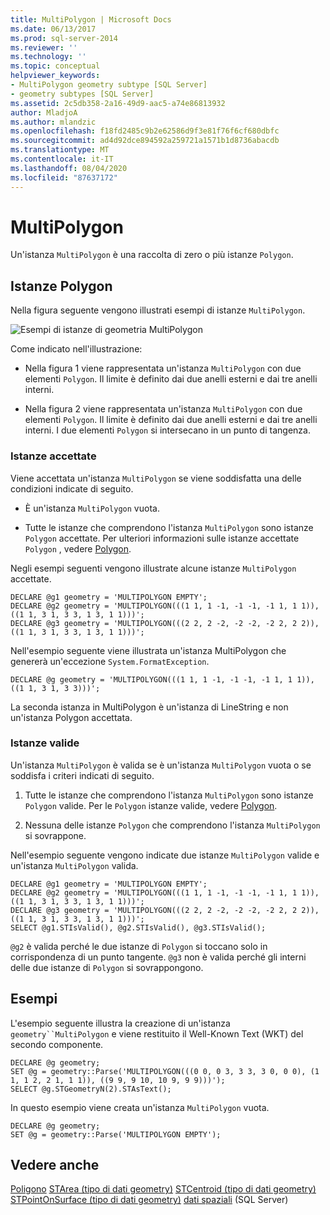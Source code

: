 ```yaml
---
title: MultiPolygon | Microsoft Docs
ms.date: 06/13/2017
ms.prod: sql-server-2014
ms.reviewer: ''
ms.technology: ''
ms.topic: conceptual
helpviewer_keywords:
- MultiPolygon geometry subtype [SQL Server]
- geometry subtypes [SQL Server]
ms.assetid: 2c5db358-2a16-49d9-aac5-a74e86813932
author: MladjoA
ms.author: mlandzic
ms.openlocfilehash: f18fd2485c9b2e62586d9f3e81f76f6cf680dbfc
ms.sourcegitcommit: ad4d92dce894592a259721a1571b1d8736abacdb
ms.translationtype: MT
ms.contentlocale: it-IT
ms.lasthandoff: 08/04/2020
ms.locfileid: "87637172"
---
```

# <a name="multipolygon"></a>MultiPolygon
  Un'istanza `MultiPolygon` è una raccolta di zero o più istanze `Polygon`.

## <a name="polygon-instances"></a>Istanze Polygon
 Nella figura seguente vengono illustrati esempi di istanze `MultiPolygon`.

 ![Esempi di istanze di geometria MultiPolygon](../../database-engine/media/multipolygon.gif "Esempi di istanze di geometria MultiPolygon")

 Come indicato nell'illustrazione:

-   Nella figura 1 viene rappresentata un'istanza `MultiPolygon` con due elementi `Polygon`. Il limite è definito dai due anelli esterni e dai tre anelli interni.

-   Nella figura 2 viene rappresentata un'istanza `MultiPolygon` con due elementi `Polygon`. Il limite è definito dai due anelli esterni e dai tre anelli interni. I due elementi `Polygon` si intersecano in un punto di tangenza.

### <a name="accepted-instances"></a>Istanze accettate
 Viene accettata un'istanza `MultiPolygon` se viene soddisfatta una delle condizioni indicate di seguito.

-   È un'istanza `MultiPolygon` vuota.

-   Tutte le istanze che comprendono l'istanza `MultiPolygon` sono istanze `Polygon` accettate. Per ulteriori informazioni sulle istanze accettate `Polygon` , vedere [Polygon](../spatial/polygon.md).

 Negli esempi seguenti vengono illustrate alcune istanze `MultiPolygon` accettate.

```
DECLARE @g1 geometry = 'MULTIPOLYGON EMPTY';
DECLARE @g2 geometry = 'MULTIPOLYGON(((1 1, 1 -1, -1 -1, -1 1, 1 1)),((1 1, 3 1, 3 3, 1 3, 1 1)))';
DECLARE @g3 geometry = 'MULTIPOLYGON(((2 2, 2 -2, -2 -2, -2 2, 2 2)),((1 1, 3 1, 3 3, 1 3, 1 1)))';
```

 Nell'esempio seguente viene illustrata un'istanza MultiPolygon che genererà un'eccezione `System.FormatException`.

```
DECLARE @g geometry = 'MULTIPOLYGON(((1 1, 1 -1, -1 -1, -1 1, 1 1)),((1 1, 3 1, 3 3)))';
```

 La seconda istanza in MultiPolygon è un'istanza di LineString e non un'istanza Polygon accettata.

### <a name="valid-instances"></a>Istanze valide
 Un'istanza `MultiPolygon` è valida se è un'istanza `MultiPolygon` vuota o se soddisfa i criteri indicati di seguito.

1.  Tutte le istanze che comprendono l'istanza `MultiPolygon` sono istanze `Polygon` valide. Per le `Polygon` istanze valide, vedere [Polygon](../spatial/polygon.md).

2.  Nessuna delle istanze `Polygon` che comprendono l'istanza `MultiPolygon` si sovrappone.

 Nell'esempio seguente vengono indicate due istanze `MultiPolygon` valide e un'istanza `MultiPolygon` valida.

```
DECLARE @g1 geometry = 'MULTIPOLYGON EMPTY';
DECLARE @g2 geometry = 'MULTIPOLYGON(((1 1, 1 -1, -1 -1, -1 1, 1 1)),((1 1, 3 1, 3 3, 1 3, 1 1)))';
DECLARE @g3 geometry = 'MULTIPOLYGON(((2 2, 2 -2, -2 -2, -2 2, 2 2)),((1 1, 3 1, 3 3, 1 3, 1 1)))';
SELECT @g1.STIsValid(), @g2.STIsValid(), @g3.STIsValid();
```

 `@g2` è valida perché le due istanze di `Polygon` si toccano solo in corrispondenza di un punto tangente. `@g3` non è valida perché gli interni delle due istanze di `Polygon` si sovrappongono.

## <a name="examples"></a>Esempi
 L'esempio seguente illustra la creazione di un'istanza `geometry``MultiPolygon` e viene restituito il Well-Known Text (WKT) del secondo componente.

```
DECLARE @g geometry;
SET @g = geometry::Parse('MULTIPOLYGON(((0 0, 0 3, 3 3, 3 0, 0 0), (1 1, 1 2, 2 1, 1 1)), ((9 9, 9 10, 10 9, 9 9)))');
SELECT @g.STGeometryN(2).STAsText();
```

 In questo esempio viene creata un'istanza `MultiPolygon` vuota.

```
DECLARE @g geometry;
SET @g = geometry::Parse('MULTIPOLYGON EMPTY');
```

## <a name="see-also"></a>Vedere anche
 [Poligono](../spatial/polygon.md) [STArea &#40;tipo di dati geometry&#41;](/sql/t-sql/spatial-geometry/starea-geometry-data-type) [STCentroid &#40;tipo di dati geometry&#41;](/sql/t-sql/spatial-geometry/stcentroid-geometry-data-type) [STPointOnSurface &#40;tipo di dati geometry&#41;](/sql/t-sql/spatial-geometry/stpointonsurface-geometry-data-type) [dati spaziali](../spatial/spatial-data-sql-server.md) &#40;SQL Server&#41;


